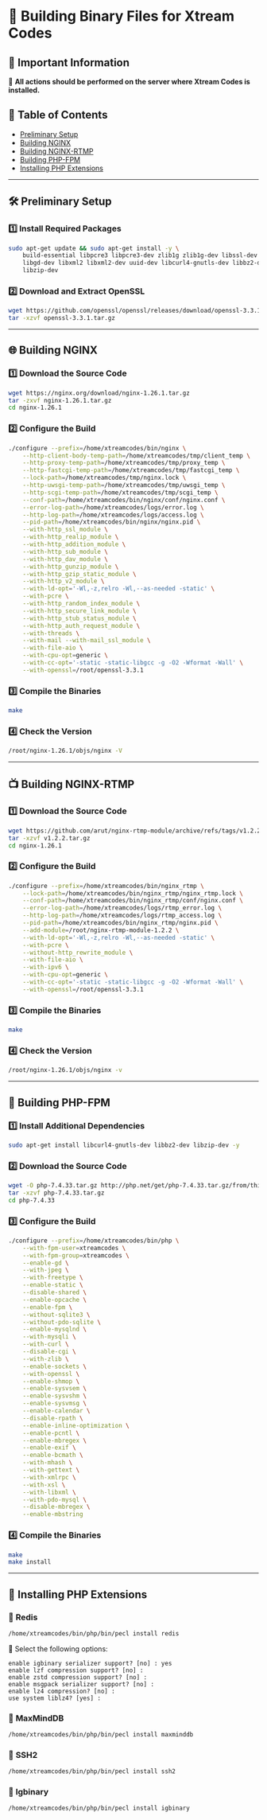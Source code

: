 # 🔧 **Building Binary Files for Xtream Codes**  

## 📌 **Important Information**  
📌 **All actions should be performed on the server where Xtream Codes is installed.**  

## 📖 **Table of Contents**  
- [Preliminary Setup](#-preliminary-setup)  
- [Building NGINX](#-building-nginx)  
- [Building NGINX-RTMP](#-building-nginx-rtmp)  
- [Building PHP-FPM](#-building-php-fpm)  
- [Installing PHP Extensions](#-installing-php-extensions)  

---

## 🛠 **Preliminary Setup**  

### 1️⃣ **Install Required Packages**  
```sh
sudo apt-get update && sudo apt-get install -y \
    build-essential libpcre3 libpcre3-dev zlib1g zlib1g-dev libssl-dev \
    libgd-dev libxml2 libxml2-dev uuid-dev libcurl4-gnutls-dev libbz2-dev \
    libzip-dev
```

### 2️⃣ **Download and Extract OpenSSL**  
```sh
wget https://github.com/openssl/openssl/releases/download/openssl-3.3.1/openssl-3.3.1.tar.gz
tar -xzvf openssl-3.3.1.tar.gz
```

---

## 🌐 **Building NGINX**  

### 1️⃣ **Download the Source Code**  
```sh
wget https://nginx.org/download/nginx-1.26.1.tar.gz
tar -zxvf nginx-1.26.1.tar.gz
cd nginx-1.26.1
```

### 2️⃣ **Configure the Build**  
```sh
./configure --prefix=/home/xtreamcodes/bin/nginx \
    --http-client-body-temp-path=/home/xtreamcodes/tmp/client_temp \
    --http-proxy-temp-path=/home/xtreamcodes/tmp/proxy_temp \
    --http-fastcgi-temp-path=/home/xtreamcodes/tmp/fastcgi_temp \
    --lock-path=/home/xtreamcodes/tmp/nginx.lock \
    --http-uwsgi-temp-path=/home/xtreamcodes/tmp/uwsgi_temp \
    --http-scgi-temp-path=/home/xtreamcodes/tmp/scgi_temp \
    --conf-path=/home/xtreamcodes/bin/nginx/conf/nginx.conf \
    --error-log-path=/home/xtreamcodes/logs/error.log \
    --http-log-path=/home/xtreamcodes/logs/access.log \
    --pid-path=/home/xtreamcodes/bin/nginx/nginx.pid \
    --with-http_ssl_module \
    --with-http_realip_module \
    --with-http_addition_module \
    --with-http_sub_module \
    --with-http_dav_module \
    --with-http_gunzip_module \
    --with-http_gzip_static_module \
    --with-http_v2_module \
    --with-ld-opt='-Wl,-z,relro -Wl,--as-needed -static' \
    --with-pcre \
    --with-http_random_index_module \
    --with-http_secure_link_module \
    --with-http_stub_status_module \
    --with-http_auth_request_module \
    --with-threads \
    --with-mail --with-mail_ssl_module \
    --with-file-aio \
    --with-cpu-opt=generic \
    --with-cc-opt='-static -static-libgcc -g -O2 -Wformat -Wall' \
    --with-openssl=/root/openssl-3.3.1
```

### 3️⃣ **Compile the Binaries**  
```sh
make
```

### 4️⃣ **Check the Version**  
```sh
/root/nginx-1.26.1/objs/nginx -V
```

---

## 📺 **Building NGINX-RTMP**  

### 1️⃣ **Download the Source Code**  
```sh
wget https://github.com/arut/nginx-rtmp-module/archive/refs/tags/v1.2.2.tar.gz
tar -xzvf v1.2.2.tar.gz
cd nginx-1.26.1
```

### 2️⃣ **Configure the Build**  
```sh
./configure --prefix=/home/xtreamcodes/bin/nginx_rtmp \
    --lock-path=/home/xtreamcodes/bin/nginx_rtmp/nginx_rtmp.lock \
    --conf-path=/home/xtreamcodes/bin/nginx_rtmp/conf/nginx.conf \
    --error-log-path=/home/xtreamcodes/logs/rtmp_error.log \
    --http-log-path=/home/xtreamcodes/logs/rtmp_access.log \
    --pid-path=/home/xtreamcodes/bin/nginx_rtmp/nginx.pid \
    --add-module=/root/nginx-rtmp-module-1.2.2 \
    --with-ld-opt='-Wl,-z,relro -Wl,--as-needed -static' \
    --with-pcre \
    --without-http_rewrite_module \
    --with-file-aio \
    --with-ipv6 \
    --with-cpu-opt=generic \
    --with-cc-opt='-static -static-libgcc -g -O2 -Wformat -Wall' \
    --with-openssl=/root/openssl-3.3.1
```

### 3️⃣ **Compile the Binaries**  
```sh
make
```

### 4️⃣ **Check the Version**  
```sh
/root/nginx-1.26.1/objs/nginx -v
```

---

## 🐘 **Building PHP-FPM**  

### 1️⃣ **Install Additional Dependencies**  
```sh
sudo apt-get install libcurl4-gnutls-dev libbz2-dev libzip-dev -y
```

### 2️⃣ **Download the Source Code**  
```sh
wget -O php-7.4.33.tar.gz http://php.net/get/php-7.4.33.tar.gz/from/this/mirror
tar -xzvf php-7.4.33.tar.gz
cd php-7.4.33
```

### 3️⃣ **Configure the Build**  
```sh
./configure --prefix=/home/xtreamcodes/bin/php \
    --with-fpm-user=xtreamcodes \
    --with-fpm-group=xtreamcodes \
    --enable-gd \
    --with-jpeg \
    --with-freetype \
    --enable-static \
    --disable-shared \
    --enable-opcache \
    --enable-fpm \
    --without-sqlite3 \
    --without-pdo-sqlite \
    --enable-mysqlnd \
    --with-mysqli \
    --with-curl \
    --disable-cgi \
    --with-zlib \
    --enable-sockets \
    --with-openssl \
    --enable-shmop \
    --enable-sysvsem \
    --enable-sysvshm \
    --enable-sysvmsg \
    --enable-calendar \
    --disable-rpath \
    --enable-inline-optimization \
    --enable-pcntl \
    --enable-mbregex \
    --enable-exif \
    --enable-bcmath \
    --with-mhash \
    --with-gettext \
    --with-xmlrpc \
    --with-xsl \
    --with-libxml \
    --with-pdo-mysql \
    --disable-mbregex \
    --enable-mbstring
```

### 4️⃣ **Compile the Binaries**  
```sh
make
make install
```

---

## 🔌 **Installing PHP Extensions**  

### 📌 **Redis**  
```sh
/home/xtreamcodes/bin/php/bin/pecl install redis
```

🔹 Select the following options:  
```
enable igbinary serializer support? [no] : yes
enable lzf compression support? [no] : 
enable zstd compression support? [no] : 
enable msgpack serializer support? [no] :
enable lz4 compression? [no] : 
use system liblz4? [yes] : 
```

### 📌 **MaxMindDB**  
```sh
/home/xtreamcodes/bin/php/bin/pecl install maxminddb
```

### 📌 **SSH2**  
```sh
/home/xtreamcodes/bin/php/bin/pecl install ssh2
```

### 📌 **Igbinary**  
```sh
/home/xtreamcodes/bin/php/bin/pecl install igbinary
```